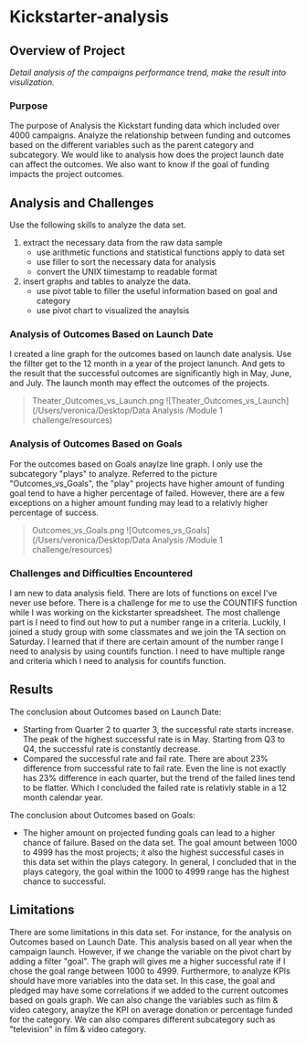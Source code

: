 # Kickstarter-analysis

## Overview of Project
*Detail analysis of the campaigns performance trend, make the result into visulization.*

### Purpose

The purpose of Analysis the Kickstart funding data which included over 4000 campaigns. Analyze the relationship between funding and outcomes based on the different variables such as the parent category and subcategory. We would like to analysis how does the project launch date can affect the outcomes. We also want to know if the goal of funding impacts the project outcomes.   

## Analysis and Challenges

Use the following skills to analyze the data set. 
1. extract the necessary data from the raw data sample
   * use arithmetic functions and statistical functions apply to data set
   * use filler to sort the necessary data for analysis
   * convert the UNIX tiimestamp to readable format
2. insert graphs and tables to analyze the data.
   * use pivot table to filler the useful information based on goal and category
   * use pivot chart to visualized the anaylsis

### Analysis of Outcomes Based on Launch Date

I created a line graph for the outcomes based on launch date analysis. Use the fillter get to the 12 month in a year of the project lanunch. And gets to the result that the successful outcomes are significantly high in May, June, and July. The launch month may effect the outcomes of the projects.  

> Theater_Outcomes_vs_Launch.png
![Theater_Outcomes_vs_Launch](/Users/veronica/Desktop/Data Analysis /Module 1 challenge/resources)

### Analysis of Outcomes Based on Goals

For the outcomes based on Goals anaylze line graph. I only use the subcategory "plays" to analyze. Referred to the picture "Outcomes_vs_Goals", the "play" projects have higher amount of funding goal tend to have a higher percentage of failed. However, there are a few exceptions on a higher amount funding may lead to a relativly higher percentage of success. 

> Outcomes_vs_Goals.png
![Outcomes_vs_Goals](/Users/veronica/Desktop/Data Analysis /Module 1 challenge/resources)


### Challenges and Difficulties Encountered

I am new to data analysis field. There are lots of functions on excel I've never use before. There is a challenge for me to use the COUNTIFS function while I was working on the kickstarter spreadsheet. The most challenge part is I need to find out how to put a number range in a criteria. Luckily, I joined a study group with some classmates and we join the TA section on Saturday. I learned that if there are certain amount of the number range I need to analysis by using countifs function. I need to have multiple range and criteria which I need to analysis for countifs function. 

## Results

The conclusion about Outcomes based on Launch Date:
- Starting from Quarter 2 to quarter 3, the successful rate starts increase. The peak of the highest successful rate is in May. Starting from Q3 to Q4, the successful rate is constantly decrease. 
- Compared the successful rate and fail rate. There are about 23% difference from successful rate to fail rate. Even the line is not exactly has 23% difference in each quarter, but the trend of the failed lines tend to be flatter. Which I concluded the failed rate is relativly stable in a 12 month calendar year.

The conclusion about Outcomes based on Goals:
- The higher amount on projected funding goals can lead to a higher chance of failure. Based on the data set. The goal amount between 1000 to 4999 has the most projects; it also the highest successful cases in this data set within the plays category. In general, I concluded that in the plays category, the goal within the 1000 to 4999 range has the highest chance to successful. 

## Limitations

There are some limitations in this data set. For instance, for the analysis on Outcomes based on Launch Date. This analysis based on all year when the campaign launch. However, if we change the variable on the pivot chart by adding a filter "goal". The graph will gives me a higher successful rate if I chose the goal range between 1000 to 4999. Furthermore, to analyze KPIs should have more variables into the data set. In this case, the goal and pledged may have some correlations if we added to the current outcomes based on goals graph. We can also change the variables such as film & video category, anaylze the KPI on average donation or percentage funded for the category. We can also compares different subcategory such as "television" in film & video category. 
